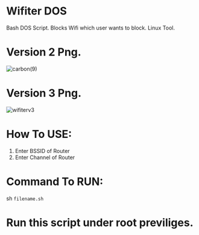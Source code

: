 # Wifiter DOS
Bash DOS Script. Blocks Wifi which user wants to block. Linux Tool.

# Version 2 Png.
![carbon(9)](https://user-images.githubusercontent.com/79792270/132104993-0bc0b6f0-a73d-40e1-a659-126550dc8a72.png)

# Version 3 Png.
![wifiterv3](https://user-images.githubusercontent.com/79792270/134975403-d22e71ac-8b15-41c0-ad64-c46bb3f8f69d.png)


# How To USE:
1. Enter BSSID of Router
2. Enter Channel of Router

# Command To RUN:
sh `filename.sh`

# Run this script under root previliges.

